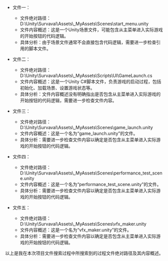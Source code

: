 * 文件一：
    * 文件绝对路径：D:\\Unity\\Survaval\\Assets\\_MyAssets\\Scenes\\start_menu.unity
    * 文件内容概述：这是一个Unity场景文件，可能包含从主菜单进入实际游戏的开始按钮的代码逻辑。
    * 具体分析：由于场景文件通常不会直接包含代码逻辑，需要进一步检查引用的脚本文件。

* 文件二：
    * 文件绝对路径：D:\\Unity\\Survaval\\Assets\\_MyAssets\\Scripts\\UI\\GameLaunch.cs
    * 文件内容概述：这是一个Unity C#脚本文件，负责游戏的启动过程，包括初始化、加载场景、设置游戏状态等。
    * 具体分析：文件内容概述没有明确指出是否包含从主菜单进入实际游戏的开始按钮的代码逻辑，需要进一步检查文件内容。

* 文件三：
    * 文件绝对路径：D:\\Unity\\Survaval\\Assets\\_MyAssets\\Scenes\\game_launch.unity
    * 文件内容概述：这是一个名为“game_launch.unity”的文件。
    * 具体分析：需要进一步检查文件内容以确定是否包含从主菜单进入实际游戏的开始按钮的代码逻辑。

* 文件四：
    * 文件绝对路径：D:\\Unity\\Survaval\\Assets\\_MyAssets\\Scenes\\performance_test_scene.unity
    * 文件内容概述：这是一个名为“performance_test_scene.unity”的文件。
    * 具体分析：需要进一步检查文件内容以确定是否包含从主菜单进入实际游戏的开始按钮的代码逻辑。

* 文件五：
    * 文件绝对路径：D:\\Unity\\Survaval\\Assets\\_MyAssets\\Scenes\\vfx_maker.unity
    * 文件内容概述：这是一个名为“vfx_maker.unity”的文件。
    * 具体分析：需要进一步检查文件内容以确定是否包含从主菜单进入实际游戏的开始按钮的代码逻辑。

以上是我在本次项目文件搜索过程中所搜索到的过程文件绝对路径及其内容概述。